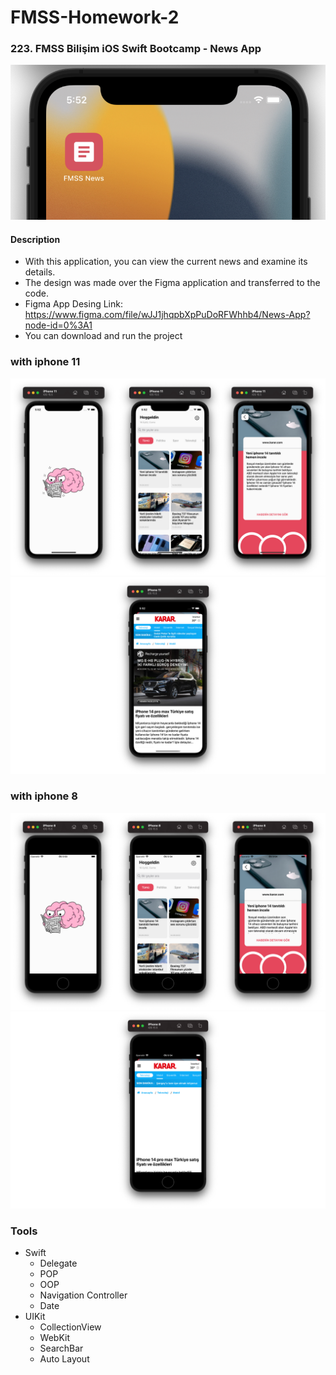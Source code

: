 # FMSS-Homework-2



### 223. FMSS Bilişim iOS Swift Bootcamp - News App

![Simulator](https://github.com/FMSS-IOS-Patika-Bootcamp/homework2-berkayyalcn21/blob/main/images/appLogo.png)

#### Description
- With this application, you can view the current news and examine its details.
- The design was made over the Figma application and transferred to the code.
- Figma App Desing Link: https://www.figma.com/file/wJJ1jhqpbXpPuDoRFWhhb4/News-App?node-id=0%3A1
- You can download and run the project

### with iphone 11

![Simulator](https://github.com/FMSS-IOS-Patika-Bootcamp/homework2-berkayyalcn21/blob/main/images/5.png)
![Simulator](https://github.com/FMSS-IOS-Patika-Bootcamp/homework2-berkayyalcn21/blob/main/images/6.png)

### with iphone 8

![Simulator](https://github.com/FMSS-IOS-Patika-Bootcamp/homework2-berkayyalcn21/blob/main/images/7.png)
![Simulator](https://github.com/FMSS-IOS-Patika-Bootcamp/homework2-berkayyalcn21/blob/main/images/8.png)

### Tools

- Swift
  - Delegate
  - POP
  - OOP
  - Navigation Controller
  - Date
- UIKit
  - CollectionView
  - WebKit
  - SearchBar
  - Auto Layout
       
